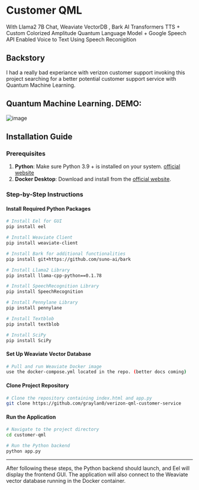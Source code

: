 # Customer QML

With Llama2 7B Chat, Weaviate VectorDB , Bark AI Transformers TTS + Custom Colorized Amplitude Quantum Language Model  + Google Speech API Enabled Voice to Text Using Speech Reconigition 

## Backstory 
I had a really bad experiance with verizon customer support invoking this project searching for a better potential customer support service with Quantum Machine Learning.

## Quantum Machine Learning. DEMO:


![image](https://github.com/graylan0/customer-qml/assets/34530588/e29a02f0-8eb3-4897-a99e-d8bef91ab8da)


## Installation Guide

### Prerequisites

1. **Python**: Make sure Python 3.9 + is installed on your system. [official website](https://www.python.org/downloads/release/python-31013/)
2. **Docker Desktop**: Download and install from the [official website](https://www.docker.com/products/docker-desktop).

### Step-by-Step Instructions

#### Install Required Python Packages

```bash
# Install Eel for GUI
pip install eel

# Install Weaviate Client
pip install weaviate-client

# Install Bark for additional functionalities
pip install git+https://github.com/suno-ai/bark

# Install Llama2 Library
pip install llama-cpp-python==0.1.78

# Install SpeechRecognition Library
pip install SpeechRecognition

# Install Pennylane Library
pip install pennylane

# Install Textblob
pip install textblob

# Install SciPy
pip install SciPy


```

#### Set Up Weaviate Vector Database

```bash
# Pull and run Weaviate Docker image
use the docker-compose.yml located in the repo. (better docs coming) 
```

#### Clone Project Repository

```bash
# Clone the repository containing index.html and app.py
git clone https://github.com/graylan0/verizon-qml-customer-service
```

#### Run the Application

```bash
# Navigate to the project directory
cd customer-qml

# Run the Python backend
python app.py
```

---

After following these steps, the Python backend should launch, and Eel will display the frontend GUI. The application will also connect to the Weaviate vector database running in the Docker container.
